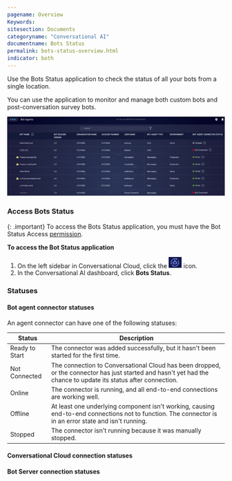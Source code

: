 ```yaml
---
pagename: Overview
Keywords:
sitesection: Documents
categoryname: "Conversational AI"
documentname: Bots Status
permalink: bots-status-overview.html
indicator: both
---
```


Use the Bots Status application to check the status of all your bots from a single location. 

You can use the application to monitor and manage both custom bots and post-conversation survey bots.

<img class="fancyimage" style="width:1000px" src="img/ConvoBuilder/botsStatus_dashboard.png">

### Access Bots Status

{: .important}
To access the Bots Status application, you must have the Bot Status Access [permission](bot-accounts-permissions.html).

**To access the Bot Status application**

1. On the left sidebar in Conversational Cloud, click the <img style="width:30px" src="img/ConvoBuilder/icon_cb.png"> icon.
2. In the Conversational AI dashboard, click **Bots Status**.

### Statuses
#### Bot agent connector statuses

An agent connector can have one of the following statuses:

| Status | Description |
| --- | --- |
| Ready to Start | The connector was added successfully, but it hasn't been started for the first time. |
| Not Connected | The connection to Conversational Cloud has been dropped, or the connector has just started and hasn't yet had the chance to update its status after connection. |
| Online | The connector is running, and all end-to-end connections are working well. |
| Offline | At least one underlying component isn't working, causing end-to-end connections not to function. The connector is in an error state and isn't running. |
| Stopped | The connector isn't running because it was manually stopped. |

#### Conversational Cloud connection statuses

#### Bot Server connection statuses

